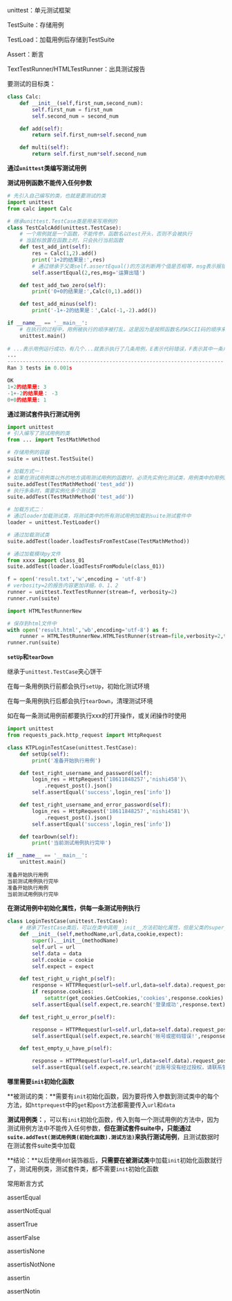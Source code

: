 unittest：单元测试框架

TestSuite：存储用例

TestLoad：加载用例后存储到TestSuite

Assert：断言

TextTestRunner/HTMLTestRunner：出具测试报告



要测试的目标类：

```python
class Calc:
    def __init__(self,first_num,second_num):
        self.first_num = first_num
        self.second_num = second_num

    def add(self):
        return self.first_num+self.second_num

    def multi(self):
        return self.first_num*self.second_num
```



**通过`unittest`类编写测试用例**

**测试用例函数不能传入任何参数**

```python
# 先引入自己编写的类，也就是要测试的类
import unittest
from calc import Calc

# 继承unittest.TestCase类是用来写用例的
class TestCalcAdd(unittest.TestCase):
	# 一个用例就是一个函数，不能传参，函数名以test开头，否则不会被执行
    # 当鼠标放置在函数上时，只会执行当前函数
    def test_add_int(self):
        res = Calc(1,2).add()
        print('1+2的结果是:',res)
        # 通过继承于父类self.assertEqual()的方法判断两个值是否相等，msg表示报错信息
        self.assertEqual(2,res,msg='运算出错')

    def test_add_two_zero(self):
        print('0+0的结果是:',Calc(0,1).add())

    def test_add_minus(self):
        print('-1+-2的结果是：',Calc(-1,-2).add())

if __name__ == '__main__':
    # 在执行的过程中，用例被执行的顺序被打乱，这是因为是按照函数名的ASCII码的顺序来决定的
    unittest.main()
   
# ...表示用例运行成功，有几个...就表示执行了几条用例，E表示代码错误，F表示其中一条用例执行失败
...
----------------------------------------------------------------------
Ran 3 tests in 0.001s

OK
1+2的结果是: 3
-1+-2的结果是： -3
0+0的结果是: 1
```





**通过测试套件执行测试用例**

```python
import unittest
# 引入编写了测试用例的类
from ... import TestMathMethod

# 存储用例的容器
suite = unittest.TestSuite()

# 加载方式一：
# 如果在测试用例类以外的地方调用测试用例的函数时，必须先实例化测试类，用例类中的用例函数名
suite.addTest(TestMathMethod('test_add'))
# 执行多条时，需要实例化多个测试类
suite.addTest(TestMathMethod('test_add'))

# 加载方式二：
# 通过loader加载测试类，将测试类中的所有测试用例加载到suite测试套件中
loader = unittest.TestLoader()

# 通过加载测试类
suite.addTest(loader.loadTestsFromTestCase(TestMathMethod))

# 通过加载模块py文件
from xxxx import class_01
suite.addTest(loader.loadTestsFromModule(class_01))

f = open('result.txt','w',encoding = 'utf-8')
# verbosity=2的报告内容更加详细，0、1、2
runner = unittest.TextTestRunner(stream=f, verbosity=2)
runner.run(suite)
```



```python
import HTMLTestRunnerNew

# 保存到html文件中
with open('result.html','wb',encoding='utf-8') as f:
	runner = HTMLTestRunnerNew.HTMLTestRunner(stream=file,verbosity=2,title='测试报告',description='描述信息',tester='alex')
runner.run(suite)
```



**`setUp`和`tearDown`**

继承于`unittest.TestCase`夹心饼干

在每一条用例执行前都会执行`setUp`，初始化测试环境

在每一条用例执行后都会执行`tearDown`，清理测试环境

如在每一条测试用例前都要执行xxx的打开操作，或关闭操作时使用

```python
import unittest
from requests_pack.http_request import HttpRequest

class KTPLoginTestCase(unittest.TestCase):
    def setUp(self):
        print('准备开始执行用例')

    def test_right_username_and_password(self):
        login_res = HttpRequest('18611848257','nishi458')\
            .request_post().json()
        self.assertEqual('success',login_res['info'])

    def test_right_username_and_error_password(self):
        login_res = HttpRequest('18611848257','nishi4581')\
            .request_post().json()
        self.assertEqual('success',login_res['info'])

    def tearDown(self):
        print('当前测试用例执行完毕')

if __name__ == '__main__':
    unittest.main()
    
准备开始执行用例
当前测试用例执行完毕
准备开始执行用例
当前测试用例执行完毕
```



**在测试用例中初始化属性，供每一条测试用例执行**

```python
class LoginTestCase(unittest.TestCase):
    # 继承了TestCase类后，可以在类中调用__init__方法初始化属性，但是父类的super__init__()方法也必须必不可少，因为要传入测试用例的方法名
    def __init__(self,methodName,url,data,cookie,expect):
        super().__init__(methodName)
        self.url = url
        self.data = data
        self.cookie = cookie
        self.expect = expect

    def test_right_u_right_p(self):
        response = HTTPRequest(url=self.url,data=self.data).request_post()
        if response.cookies:
            setattr(get_cookies.GetCookies,'cookies',response.cookies)
        self.assertEqual(self.expect,re.search('登录成功',response.text).group())

    def test_right_u_error_p(self):

        response = HTTPRequest(url=self.url,data=self.data).request_post()
        self.assertEqual(self.expect,re.search('帐号或密码错误!',response.text).group())

    def test_empty_u_have_p(self):

        response = HTTPRequest(url=self.url,data=self.data).request_post()
        self.assertEqual(self.expect,re.search('此账号没有经过授权，请联系管理员!',response.text).group())
```





**哪里需要`init`初始化函数**

**被测试的类：**需要有`init`初始化函数，因为要将传入参数到测试类中的每个方法，如`httprequest`中的`get`和`post`方法都需要传入`url`和`data`

**测试用例类：**，可以有`init`初始化函数，传入到每一个测试用例的方法中，因为测试用例方法中不能传入任何参数，**但在测试套件suite中，只能通过`suite.addTest(测试用例类(初始化函数).测试方法)`来执行测试用例**，且测试数据时在测试套件suite类中加载

**结论：**以后使用`ddt`装饰器后，**只需要在被测试类**中加载`init`初始化函数就行了，测试用例类，测试套件类，都不需要`init`初始化函数





常用断言方式

assertEqual

assertNotEqual

assertTrue

assertFalse

assertisNone

assertisNotNone

assertin

assertNotin




